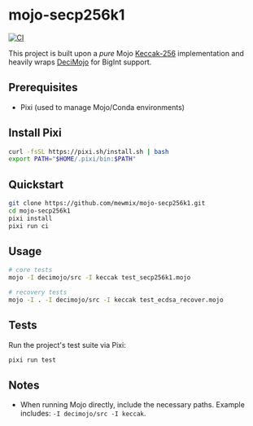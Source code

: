 # mojo-secp256k1

[![CI](https://github.com/mewmix/mojo-secp256k1/actions/workflows/ci.yml/badge.svg)](https://github.com/mewmix/mojo-secp256k1/actions/workflows/ci.yml)

This project is built upon a *pure* Mojo [Keccak-256](https://github.com/mewmix/keccak256_mojo) implementation and heavily wraps [DeciMojo](https://github.com/forfudan/decimojo) for BigInt support.

## Prerequisites
- Pixi (used to manage Mojo/Conda environments)

## Install Pixi

```bash
curl -fsSL https://pixi.sh/install.sh | bash
export PATH="$HOME/.pixi/bin:$PATH"
```

## Quickstart

```bash
git clone https://github.com/mewmix/mojo-secp256k1.git
cd mojo-secp256k1
pixi install       
pixi run ci      
```

## Usage 
```bash
# core tests
mojo -I decimojo/src -I keccak test_secp256k1.mojo

# recovery tests
mojo -I . -I decimojo/src -I keccak test_ecdsa_recover.mojo
```

## Tests

Run the project's test suite via Pixi:

```bash
pixi run test
```
## Notes

- When running Mojo directly, include the necessary paths. Example includes: `-I decimojo/src -I keccak`.



